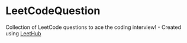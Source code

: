 # LeetCodeQuestion
Collection of LeetCode questions to ace the coding interview! - Created using [LeetHub](https://github.com/QasimWani/LeetHub)
